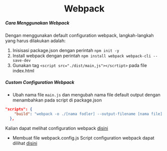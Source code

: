 <h1 align="center">Webpack</h1>

##### Cara Menggunakan Webpack
Dengan menggunakan default configuration webpack, langkah-langkah yang harus dilakukan adalah:
1. Inisisasi package.json dengan perintah `npm init -y`
2. Install webpack dengan perintah `npm install webpack webpack-cli --save-dev`
3. Gunakan tag `<script src="./dist/main,js"></scrtipt>` pada file index.html

##### Custom Configuration Webpack
- Ubah nama file `main.js` dan mengubah nama file default output dengan menambahkan pada script di package.json
```json
"scripts": {
    "build": "webpack -o ./[nama fodler] --output-filename [nama file].js"
  },
``` 
Kalian dapat melihat configuration webpack [disini](https://webpack.js.org/api/#cli) 

- Membuat file webpack.config.js
Script configuration webpack dapat dilihat [disini](https://webpack.js.org/configuration/)